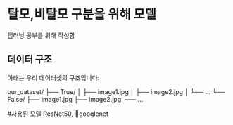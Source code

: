 # 탈모,비탈모 구분을 위해 모델 

딥러닝 공부를 위해 작성함
## 데이터 구조

아래는 우리 데이터셋의 구조입니다:


our_dataset/
├── True/
│ ├── image1.jpg
│ ├── image2.jpg
│ └── ...
└── False/
├── image1.jpg
├── image2.jpg
└── ...


#사용된 모델 
 ResNet50, googlenet

